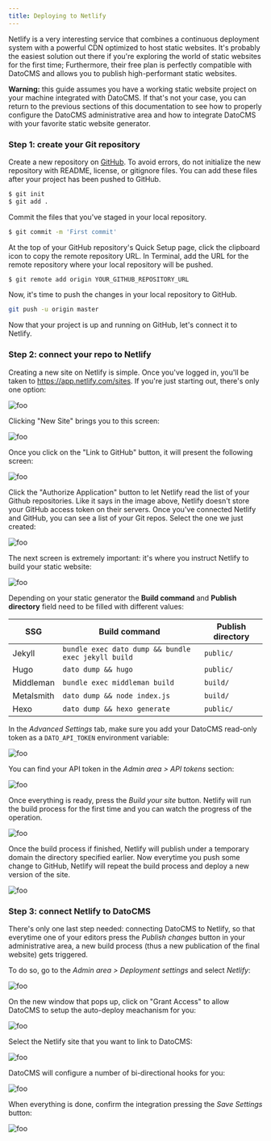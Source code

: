 ```yaml
---
title: Deploying to Netlify
---
```


Netlify is a very interesting service that combines a continuous deployment system with a powerful CDN optimized to host static websites. It's probably the easiest solution out there if you're exploring the world of static websites for the first time; Furthermore, their free plan is perfectly compatible with DatoCMS and allows you to publish high-performant static websites.

**Warning:** this guide assumes you have a working static website project on your machine integrated with DatoCMS. If that's not your case, you can return to the previous sections of this documentation to see how to properly configure the DatoCMS administrative area and how to integrate DatoCMS with your favorite static website generator. 

### Step 1: create your Git repository

Create a new repository on [GitHub](https://github.com/new). To avoid errors, do not initialize the new repository with README, license, or gitignore files. You can add these files after your project has been pushed to GitHub.

```bash
$ git init
$ git add .
```

Commit the files that you've staged in your local repository.

```bash
$ git commit -m 'First commit'
```

At the top of your GitHub repository's Quick Setup page, click the clipboard icon to copy the remote repository URL. In Terminal, add the URL for the remote repository where your local repository will be pushed.

```bash
$ git remote add origin YOUR_GITHUB_REPOSITORY_URL
```

Now, it's time to push the changes in your local repository to GitHub.

```bash
git push -u origin master
```

Now that your project is up and running on GitHub, let's connect it to Netlify.

### Step 2: connect your repo to Netlify

Creating a new site on Netlify is simple. Once you've logged in, you'll be taken to https://app.netlify.com/sites. If you're just starting out, there's only one option:

![foo](../../images/netlify/1.png)

Clicking "New Site" brings you to this screen:

![foo](../../images/netlify/2.png)

Once you click on the "Link to GitHub" button, it will present the following screen:

![foo](../../images/netlify/3.png)

Click the "Authorize Application" button to let Netlify read the list of your Github repositories. Like it says in the image above, Netlify doesn't store your GitHub access token on their servers. Once you've connected Netlify and GitHub, you can see a list of your Git repos. Select the one we just created:

![foo](../../images/netlify/4.png)

The next screen is extremely important: it's where you instruct Netlify to build your static website:

![foo](../../images/netlify/5.png)

Depending on your static generator the **Build command** and **Publish directory** field need to be filled with different values:

| SSG        | Build command                                       | Publish directory |
|------------|-----------------------------------------------------|-------------------|
| Jekyll     | `bundle exec dato dump && bundle exec jekyll build` | `public/`         |
| Hugo       | `dato dump && hugo`                                 | `public/`         |
| Middleman  | `bundle exec middleman build`                       | `build/`          |
| Metalsmith | `dato dump && node index.js`                        | `build/`          |
| Hexo       | `dato dump && hexo generate`                        | `public/`         |

In the *Advanced Settings* tab, make sure you add your DatoCMS read-only token as a `DATO_API_TOKEN` environment variable:

![foo](../../images/netlify/6.png)

You can find your API token in the *Admin area > API tokens* section:

![foo](../../images/api-token.png)

Once everything is ready, press the *Build your site* button. Netlify will run the build process for the first time and you can watch the progress of the operation.

![foo](../../images/netlify/7.png)

Once the build process if finished, Netlify will publish under a temporary domain the directory specified earlier. Now everytime you push some change to GitHub, Netlify will repeat the build process and deploy a new version of the site. 

![foo](../../images/netlify/8.png)

### Step 3: connect Netlify to DatoCMS

There's only one last step needed: connecting DatoCMS to Netlify, so that everytime one of your editors press the *Publish changes* button in your administrative area, a new build process (thus a new publication of the final website) gets triggered.

To do so, go to the *Admin area > Deployment settings* and select *Netlify*:

![foo](../../images/netlify/9.png)

On the new window that pops up, click on "Grant Access" to allow DatoCMS to setup the auto-deploy meachanism for you:

![foo](../../images/netlify/10.png)

Select the Netlify site that you want to link to DatoCMS:

![foo](../../images/netlify/11.png)

DatoCMS will configure a number of bi-directional hooks for you:

![foo](../../images/netlify/12.png)

When everything is done, confirm the integration pressing the *Save Settings* button:

![foo](../../images/netlify/13.png)
